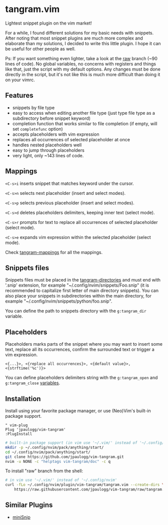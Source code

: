 # tangram.vim

Lightest snippet plugin on the vim market!  

For a while, I found different solutions for my basic needs with snippets. After noting that most
snippet plugins are much more complex and elaborate than my solutions, I decided to write this
little plugin. I hope it can be useful for other people as well.

Ps: If you want something even lighter, take a look at the [raw](https://github.com/jpaulogg/vim-tangram/tree/raw)
branch (~90 lines of code). No global variables, no concerns with registers and things like that,
just the script with my default options. Any changes must be done directly in the script, but it's
not like this is much more difficult than doing it on your vimrc.

## Features

- snippets by file type
- easy to access when editing another file type (just type file type as a subdirectory before
  snippet keyword)
- completion function that works similar to file completion (if empty, will set `completefunc` option)
- accepts placeholders with vim expression
- replaces all occurrences of selected placeholder at once
- handles nested placeholders well 
- easy to jump through placeholders
- very light, only ~143 lines of code.

## Mappings

`<C-s>i` inserts snippet that matches keyword under the cursor.

`<C-s>n` selects next placeholder (insert and select modes).

`<C-s>p` selects previous placeholder (insert and select modes).

`<C-s>d` deletes placeholders delimiters, keeping inner text (select mode).

`<C-s>r` prompts for text to replace all occurrences of selected placeholder (select mode).

`<C-s>e` expands vim expression within the selected placeholder (select mode).

Check [tangram-mappings](https://github.com/jpaulogg/vim-tangram/blob/391fee3f58731022fe064fcd9a29ec0753af7abd/doc/tangram.txt#L130-L131)
for all the mappings.

## Snippets files

Snippets files must be placed in the [tangram-directories](https://github.com/jpaulogg/vim-tangram/blob/391fee3f58731022fe064fcd9a29ec0753af7abd/doc/tangram.txt#L102-L114)
and must end with '.snip' extension, for example "\~/.config/nvim/snippets/Foo.snip" (it is
recommended to capitalize first letter of main directory snippets). You can also place your snippets
in subdirectories within the main directory, for example "\~/.config/nvim/snippets/python/foo.snip".

You can define the path to snippets directory with the `g:tangram_dir` variable.

## Placeholders

Placeholders marks parts of the snippet where you may want to insert some text, replace all its
occurrences, confirm the surrounded text or trigger a vim expression.

`<{...}>, <{replace all occurrences}>, <{default value}>, <{strftime('%c')}>`

You can define placeholders delimiters string with the `g:tangram_open` and `g:tangram_close`
[variables](https://github.com/jpaulogg/vim-tangram/blob/391fee3f58731022fe064fcd9a29ec0753af7abd/doc/tangram.txt#L116-L127).

## Installation

Install using your favorite package manager, or use (Neo)Vim's built-in package
support.

```vim
" vim-plug
Plug 'jpaulogg/vim-tangram'
:PlugInstall
```

```bash
# built-in package support (in vim use '~/.vim/' instead of '~/.config/nvim')
mkdir -p ~/.config/nvim/pack/anything/start/
cd ~/.config/nvim/pack/anything/start/
git clone https://github.com/jpaulogg/vim-tangram.git
nvim -u NONE -c "helptags vim-tangram/doc" -c q
```

To install "raw" branch from the shell:

```bash
# in vim use '~/.vim/' instead of '~/.config/nvim'
curl -fLo ~/.config/nvim/plugin/vim-tangram/tangram.vim --create-dirs \
	https://raw.githubusercontent.com/jpaulogg/vim-tangram/raw/tangram.vim
```

## Similar Plugins

- [miniSnip](https://github.com/Jorengarenar/miniSnip)
